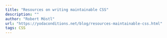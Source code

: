 ```yaml
---
title: "Resources on writing maintainable CSS"
description: ""
author: "Robert Möstl"
url: "https://yodaconditions.net/blog/resources-maintainable-css.html"
tags: CSS
---
```

